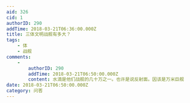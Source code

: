 ```yaml
---
aid: 326
cid: 1
authorID: 290
addTime: 2018-03-21T06:36:00.000Z
title: 三体文明战舰有多大？
tags:
    - 体
    - 战舰
comments:
    -
        authorID: 290
        addTime: 2018-03-21T06:50:00.000Z
        content: 水滴是他们战舰的几十万之一。也许是说反射面。因该是万米巨舰
date: 2018-03-21T06:50:00.000Z
category: 问答
---
```



